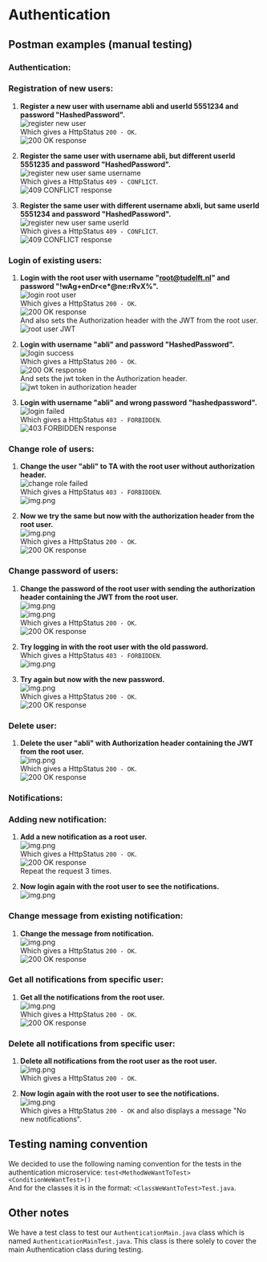 # Authentication
## Postman examples (manual testing)
<!Post here some (no pun intended) Postman examples for your microservice and what to expect>
### Authentication:

### Registration of new users:
  1. **Register a new user with username abli and userId 5551234 and password "HashedPassword".**\
     ![register new user](images/authentication/registerNewUser.png)\
     Which gives a HttpStatus ```200 - OK```.\
     ![200 OK response](images/authentication/responseRegisterNewUser.png)

  2. **Register the same user with username abli, but different userId 5551235 and password "HashedPassword".**\
    ![register new user same username](images/authentication/registerNewUserSameUsername.png)\
    Which gives a HttpStatus ```409 - CONFLICT```.\
    ![409 CONFLICT response](images/authentication/responseRegisterNewUserSameUsername.png)

  3. **Register the same user with different username abxli, but same userId 5551234 and password "HashedPassword".**\
    ![register new user same userId](images/authentication/registerNewUserSameUserId.png)\
    Which gives a HttpStatus ```409 - CONFLICT```.\
    ![409 CONFLICT response](images/authentication/responseRegisterNewUserSameUserId.png)


### Login of existing users:
  1. __Login with the root user with username "root@tudelft.nl" and password "!wAg+enDr<e*@ne:rRvX%".__\
    ![login root user](images/authentication/loginRootSuccess.png)\
    Which gives a HttpStatus ```200 - OK```.\
    ![200 OK response](images/authentication/responseRegisterNewUser.png)\
    And also sets the Authorization header with the JWT from the root user.\
    ![root user JWT](images/authentication/rootUserJWT.png)
  
  2. **Login with username "abli" and password "HashedPassword".**\
    ![login success](images/authentication/loginSuccess.png)\
    Which gives a HttpStatus ```200 - OK```.\
    ![200 OK response](images/authentication/responseRegisterNewUser.png)\
    And sets the jwt token in the Authorization header.
    ![jwt token in authorization header](images/authentication/AuthorizationHeaderWithJWT.png)

  3. **Login with username "abli" and wrong password "hashedpassword".**\
    ![login failed](images/authentication/loginFailed.png)\
    Which gives a HttpStatus ```403 - FORBIDDEN```.\
    ![403 FORBIDDEN response](images/authentication/responseLoginFailed.png)


### Change role of users:
  1. **Change the user "abli" to TA with the root user without authorization header.**\
  ![change role failed](images/authentication/changeRoleFailed.png)\
  Which gives a HttpStatus ```403 - FORBIDDEN```.\
  ![img.png](images/authentication/responseForbiddenAccessDenied.png)

  2. **Now we try the same but now with the authorization header from the root user.**\
  ![img.png](images/authentication/changeRoleSuccessWithRootUser.png)\
  Which gives a HttpStatus ```200 - OK```.\
  ![200 OK response](images/authentication/responseRegisterNewUser.png)


### Change password of users:
  1. **Change the password of the root user with sending the authorization header containing the JWT from the root user.**\
  ![img.png](images/authentication/changePassword.png)\
  ![img.png](images/authentication/changeRoleSuccessWithRootUser.png)\
  Which gives a HttpStatus ```200 - OK```.\
  ![200 OK response](images/authentication/responseRegisterNewUser.png)

  2. **Try logging in with the root user with the old password.**\
  Which gives a HttpStatus ```403 - FORBIDDEN```.\
  ![img.png](images/authentication/rootUserLoginFailed.png)

  3. **Try again but now with the new password.**\
  ![img.png](images/authentication/loginRootUserNewPassword.png)\
  Which gives a HttpStatus ```200 - OK```.\
  ![200 OK response](images/authentication/responseRegisterNewUser.png)


### Delete user:
  1. **Delete the user "abli" with Authorization header containing the JWT from the root user.**\
  ![img.png](images/authentication/deleteUserSuccess.png)\
  Which gives a HttpStatus ```200 - OK```.\
  ![200 OK response](images/authentication/responseRegisterNewUser.png)


### Notifications:
### Adding new notification:
  1. **Add a new notification as a root user.**\
  ![img.png](images/notifications/AddNotificationSuccess.png)\
  Which gives a HttpStatus ```200 - OK```.\
  ![200 OK response](images/authentication/responseRegisterNewUser.png)\
  Repeat the request 3 times.
  
  2. **Now login again with the root user to see the notifications.**\
  ![img.png](images/notifications/loginRootUserWithNotifications.png)


### Change message from existing notification:
  1. **Change the message from notification.**\
  ![img.png](images/notifications/changeNotificationsMessage.png)\
  Which gives a HttpStatus ```200 - OK```.\
  ![200 OK response](images/authentication/responseRegisterNewUser.png)


### Get all notifications from specific user:
  1. **Get all the notifications from the root user.**\
  ![img.png](images/notifications/getAllNotificationsFromUser.png)\
  Which gives a HttpStatus ```200 - OK```.\
  ![200 OK response](images/authentication/responseRegisterNewUser.png)


### Delete all notifications from specific user:
  1. **Delete all notifications from the root user as the root user.**\
  ![img.png](images/notifications/deleteNotificationFromUserSuccess.png)\
  Which gives a HttpStatus ```200 - OK```.
  
  2. **Now login again with the root user to see the notifications.**\
  ![img.png](images/notifications/noNewNotificationsRootUser.png)\
  Which gives a HttpStatus ```200 - OK``` and also displays a message "No new notifications".


## Testing naming convention
We decided to use the following naming convention for the tests in the authentication microservice:
```test<MethodWeWantToTest><ConditionWeWantTest>()```\
And for the classes it is in the format: ```<ClassWeWantToTest>Test.java```.

## Other notes
We have a test class to test our ```AuthenticationMain.java``` class which is named ```AuthenticationMainTest.java```. 
This class is there solely to cover the main Authentication class during testing.